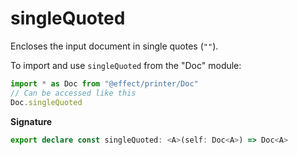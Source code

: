 # singleQuoted

Encloses the input document in single quotes (`""`).

To import and use `singleQuoted` from the "Doc" module:

```ts
import * as Doc from "@effect/printer/Doc"
// Can be accessed like this
Doc.singleQuoted
```

**Signature**

```ts
export declare const singleQuoted: <A>(self: Doc<A>) => Doc<A>
```
